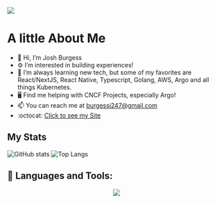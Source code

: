 ![](https://visitor-badge.laobi.icu/badge?page_id=jlifts.jlifts)
# A little About Me
- 👋 Hi, I’m Josh Burgess
- :gear: I’m interested in building experiences!
- 🌱 I’m always learning new tech, but some of my favorites are React/NextJS, React Native, Typescript, Golang, AWS, Argo and all things Kubernetes.
- :desktop_computer: Find me helping with CNCF Projects, especially Argo!
- 📫 You can reach me at burgessj247@gmail.com
- :octocat: [Click to see my Site](https://www.joshb.io)

## My Stats
![GitHub stats](https://github-readme-stats.vercel.app/api?username=jlifts&show_icons=true&theme=tokyonight)
![Top Langs](https://github-readme-stats.vercel.app/api/top-langs/?username=jlifts&theme=tokyonight&layout=compact)
<!-- [![jlifts's wakatime stats](https://github-readme-stats.vercel.app/api/wakatime?username=jlifts)](https://github.com/jlifts/github-readme-stats) -->

## 🧰 Languages and Tools:
<p align="center">
  <a href="https://skillicons.dev">
    <img src="https://skillicons.dev/icons?i=git,github,kubernetes,docker,kafka,aws,gcp,flutter,ableton,go,typescript,javascript,python,react,jest,express,graphql,postgres,mongo,dynamodb,tailwindcss,kotlin,deno,figma,apollo,jenkins,githubactions,androidstudio,arduino&perline=8" />
<!--   <img src="https://raw.githubusercontent.com/github/explore/80688e429a7d4ef2fca1e82350fe8e3517d3494d/topics/python/python.png" height="40" align="left" alt="Python">
  <img src="https://cdn.jsdelivr.net/npm/programming-languages-logos/src/go/go.png" height="40" align="left" alt="Golang">
  <img src="https://cdn.jsdelivr.net/npm/programming-languages-logos/src/typescript/typescript.png" height="40" align="left" alt="Typescript">
  <img src="https://cdn.jsdelivr.net/npm/programming-languages-logos/src/javascript/javascript.png" height="40" align="left" alt="JavaScript">
  <img align="left" alt="React" height="40" src="https://raw.githubusercontent.com/github/explore/80688e429a7d4ef2fca1e82350fe8e3517d3494d/topics/react/react.png" />
  <img align="left" alt="Next.js" height="40" src="https://raw.githubusercontent.com/vercel/next.js/canary/examples/cms-wordpress/public/favicon/favicon.ico" />
  <img align="left" alt="TailwindCSS" height="40" src="https://raw.githubusercontent.com/devicons/devicon/9f4f5cdb393299a81125eb5127929ea7bfe42889/icons/tailwindcss/tailwindcss-plain.svg" />
  <img align="left" alt="MongoDB" height="40" src="https://raw.githubusercontent.com/github/explore/80688e429a7d4ef2fca1e82350fe8e3517d3494d/topics/mongodb/mongodb.png" />
  <img align="left" alt="PostgreSQL" height="40" src="https://raw.githubusercontent.com/devicons/devicon/9f4f5cdb393299a81125eb5127929ea7bfe42889/icons/postgresql/postgresql-original.svg" />
  <img align="left" alt="GraphQL" height="40" src="https://raw.githubusercontent.com/github/explore/80688e429a7d4ef2fca1e82350fe8e3517d3494d/topics/graphql/graphql.png" />
  <img align="left" alt="Docker" height="40" src="https://raw.githubusercontent.com/github/explore/80688e429a7d4ef2fca1e82350fe8e3517d3494d/topics/docker/docker.png" /> -->
  </a>
</p>
<!---
jlifts/jlifts is a ✨ special ✨ repository because its `README.md` (this file) appears on your GitHub profile.
You can click the Preview link to take a look at your changes.
--->
